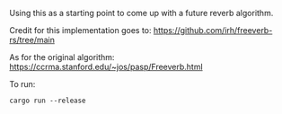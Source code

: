 Using this as a starting point to come up with a future reverb algorithm.

Credit for this implementation goes to: https://github.com/irh/freeverb-rs/tree/main

As for the original algorithm: https://ccrma.stanford.edu/~jos/pasp/Freeverb.html

To run:
```
cargo run --release
```
